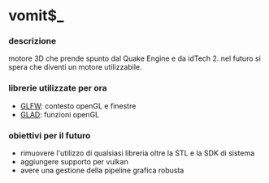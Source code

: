 # vomit$_

### descrizione
motore 3D che prende spunto dal Quake Engine e da idTech 2.
nel futuro si spera che diventi un motore utilizzabile.

### librerie utilizzate per ora
- [GLFW](https://www.glfw.org "la homepage di GLFW"): contesto openGL e finestre
- [GLAD](https://github.com/Dav1dde/glad/tree/glad2 "github di GLAD2"): funzioni openGL

### obiettivi per il futuro
- rimuovere l'utilizzo di qualsiasi libreria oltre la STL e la SDK di sistema
- aggiungere supporto per vulkan
- avere una gestione della pipeline grafica robusta
